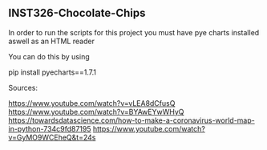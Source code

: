 
## INST326-Chocolate-Chips
In order to run the scripts for this project you must have pye charts installed aswell as an HTML reader

You can do this by using 

pip install pyecharts==1.7.1


Sources:

https://www.youtube.com/watch?v=vLEA8dCfusQ
https://www.youtube.com/watch?v=BYAwEYwWHyQ
https://towardsdatascience.com/how-to-make-a-coronavirus-world-map-in-python-734c9fd87195
https://www.youtube.com/watch?v=GyMO9WCEheQ&t=24s
